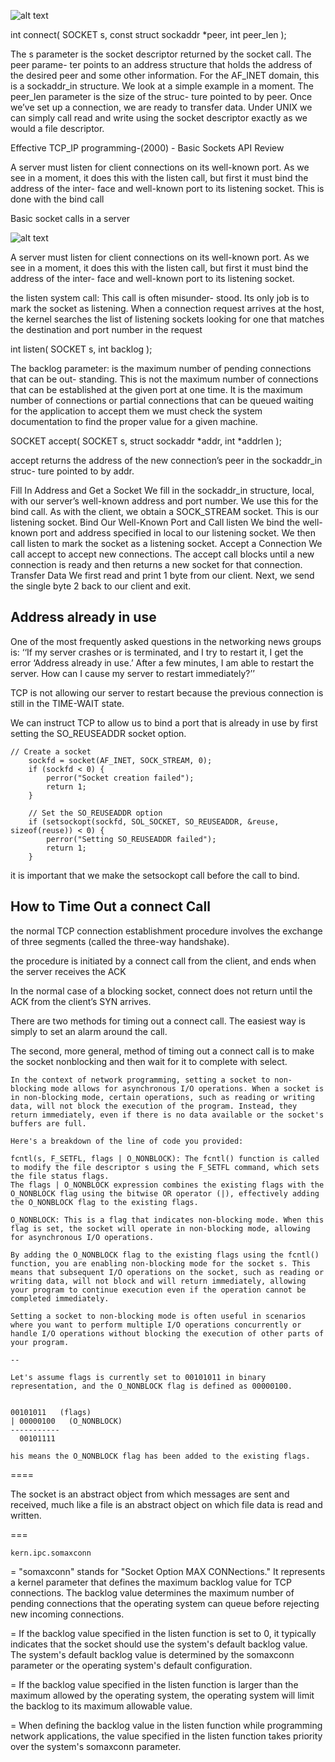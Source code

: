 
![alt text](./img/SocketBasicDiagram.png)


int connect( SOCKET s, const struct sockaddr *peer, int peer_len );

The s parameter is the socket descriptor returned by the socket call. The peer parame- ter points to an address structure that holds the address of the desired peer and some other information. For the AF_INET domain, this is a sockaddr_in structure. We look at a simple example in a moment. The peer_len parameter is the size of the struc- ture pointed to by peer.
Once we’ve set up a connection, we are ready to transfer data. Under UNIX we can simply call read and write using the socket descriptor exactly as we would a file descriptor. 

Effective TCP_IP programming-(2000) - Basic Sockets API Review

A server must listen for client connections on its well-known port. As we see in a moment, it does this with the listen call, but first it must bind the address of the inter- face and well-known port to its listening socket. This is done with the bind call

Basic socket calls in a server

![alt text](./img/socketServer.png)

A server must listen for client connections on its well-known port. As we see in a moment, it does this with the listen call, but first it must bind the address of the inter- face and well-known port to its listening socket.

the listen system call: This call is often misunder- stood. Its only job is to mark the socket as listening. When a connection request arrives at the host, the kernel searches the list of listening sockets looking for one that matches the destination and port number in the request

int listen( SOCKET s, int backlog );

The backlog parameter: is the maximum number of pending connections that can be out- standing. This is not the maximum number of connections that can be established at the given port at one time. It is the maximum number of connections or partial connections that can be queued waiting for the application to accept them
we must check the system documentation to find the proper value for a given machine.

SOCKET accept( SOCKET s, struct sockaddr *addr, int *addrlen );

accept returns the address of the new connection’s peer in the sockaddr_in struc- ture pointed to by addr. 

Fill In Address and Get a Socket
We fill in the sockaddr_in structure, local, with our server’s well-known address and port number. We use this for the bind call. As with the client, we obtain a SOCK_STREAM socket. This is our listening socket.
Bind Our Well-Known Port and Call listen
We bind the well-known port and address specified in local to our listening
socket. We then call listen to mark the socket as a listening socket. Accept a Connection
We call accept to accept new connections. The accept call blocks until a new connection is ready and then returns a new socket for that connection.
Transfer Data
We first read and print 1 byte from our client. Next, we send the single byte 2 back to our client and exit.

Address already in use
----------------------

One of the most frequently asked questions in the networking news groups is: 
‘‘If my server crashes or is terminated, and I try to restart it, I get the error ‘Address already in use.’ 
After a few minutes, I am able to restart the server. How can I cause my server to restart immediately?’’

TCP is not allowing our server to restart because the previous connection is still in the TIME-WAIT state.

We can instruct TCP to allow us to bind a port that is already in use by first setting the SO_REUSEADDR socket option.

```
// Create a socket
    sockfd = socket(AF_INET, SOCK_STREAM, 0);
    if (sockfd < 0) {
        perror("Socket creation failed");
        return 1;
    }

    // Set the SO_REUSEADDR option
    if (setsockopt(sockfd, SOL_SOCKET, SO_REUSEADDR, &reuse, sizeof(reuse)) < 0) {
        perror("Setting SO_REUSEADDR failed");
        return 1;
    }
```
it is important that we make the setsockopt call before the call to bind.


How to Time Out a connect Call
------------------------------

the normal TCP connection establishment procedure involves the exchange of three segments (called the three-way handshake).

the procedure is initiated by a connect call from the client, and ends when the server receives the ACK

In the normal case of a blocking socket, connect does not return until the ACK from the client’s SYN arrives. 

There are two methods for timing out a connect call. The easiest way is simply to set an alarm around the call.

The second, more general, method of timing out a connect call is to make the socket nonblocking and then wait for it to complete with select.

```
In the context of network programming, setting a socket to non-blocking mode allows for asynchronous I/O operations. When a socket is in non-blocking mode, certain operations, such as reading or writing data, will not block the execution of the program. Instead, they return immediately, even if there is no data available or the socket's buffers are full.

Here's a breakdown of the line of code you provided:

fcntl(s, F_SETFL, flags | O_NONBLOCK): The fcntl() function is called to modify the file descriptor s using the F_SETFL command, which sets the file status flags.
The flags | O_NONBLOCK expression combines the existing flags with the O_NONBLOCK flag using the bitwise OR operator (|), effectively adding the O_NONBLOCK flag to the existing flags.

O_NONBLOCK: This is a flag that indicates non-blocking mode. When this flag is set, the socket will operate in non-blocking mode, allowing for asynchronous I/O operations.

By adding the O_NONBLOCK flag to the existing flags using the fcntl() function, you are enabling non-blocking mode for the socket s. This means that subsequent I/O operations on the socket, such as reading or writing data, will not block and will return immediately, allowing your program to continue execution even if the operation cannot be completed immediately.

Setting a socket to non-blocking mode is often useful in scenarios where you want to perform multiple I/O operations concurrently or handle I/O operations without blocking the execution of other parts of your program.

--

Let's assume flags is currently set to 00101011 in binary representation, and the O_NONBLOCK flag is defined as 00000100.


00101011   (flags)
| 00000100   (O_NONBLOCK)
-----------
  00101111

his means the O_NONBLOCK flag has been added to the existing flags.
```


====

The socket is an abstract object from which messages are sent and received, much like a file is an abstract object on which file data is read and written. 

===

`kern.ipc.somaxconn`

= "somaxconn" stands for "Socket Option MAX CONNections." It represents a kernel parameter that defines the maximum backlog value for TCP connections. The backlog value determines the maximum number of pending connections that the operating system can queue before rejecting new incoming connections.

= If the backlog value specified in the listen function is set to 0, it typically indicates that the socket should use the system's default backlog value. The system's default backlog value is determined by the somaxconn parameter or the operating system's default configuration.

= If the backlog value specified in the listen function is larger than the maximum allowed by the operating system, the operating system will limit the backlog to its maximum allowable value.

= When defining the backlog value in the listen function while programming network applications, the value specified in the listen function takes priority over the system's somaxconn parameter.
